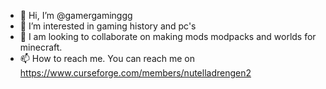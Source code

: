 - 👋 Hi, I’m @gamergaminggg
- 👀 I’m interested in gaming history and pc's
- 💞️ I am looking to collaborate on making mods modpacks and worlds for minecraft.
- 📫 How to reach me. You can reach me on https://www.curseforge.com/members/nutelladrengen2

<!---
gamergaminggg/gamergaminggg is a ✨ special ✨ repository because its `README.md` (this file) appears on your GitHub profile.
You can click the Preview link to take a look at your changes.
--->
